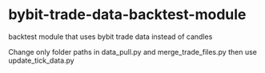 # bybit-trade-data-backtest-module
 backtest module that uses bybit trade data instead of candles


Change only folder paths in data_pull.py and merge_trade_files.py then use update_tick_data.py

